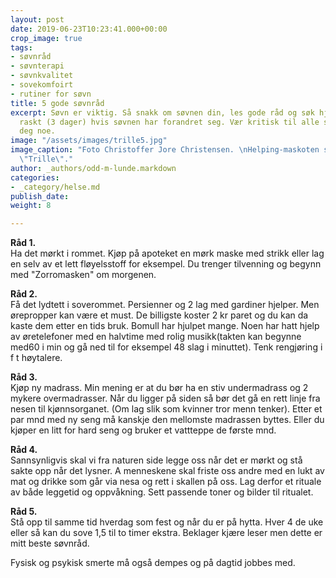 ```yaml
---
layout: post
date: 2019-06-23T10:23:41.000+00:00
crop_image: true
tags:
- søvnråd
- søvnterapi
- søvnkvalitet
- sovekomfoirt
- rutiner for søvn
title: 5 gode søvnråd
excerpt: Søvn er viktig. Så snakk om søvnen din, les gode råd og søk hjelp hos fastlegen
  raskt (3 dager) hvis søvnen har forandret seg. Vær kritisk til alle som vil selge
  deg noe.
image: "/assets/images/trille5.jpg"
image_caption: "Foto Christoffer Jore Christensen. \nHelping-maskoten skogskatten
  \"Trille\"."
author: _authors/odd-m-lunde.markdown
categories:
- _category/helse.md
publish_date: 
weight: 8

---
```

**Råd 1.**  
Ha det mørkt i rommet. Kjøp på apoteket en mørk maske med strikk eller lag en selv av et lett fløyelsstoff for eksempel. Du trenger tilvenning og begynn med "Zorromasken" om morgenen.

**Råd 2.**  
Få det lydtett i soverommet. Persienner og 2 lag med gardiner hjelper. Men ørepropper kan være et must. De billigste koster 2 kr paret og du kan da kaste dem etter en tids bruk. Bomull har hjulpet mange. Noen har hatt hjelp av øretelefoner med en halvtime med rolig musikk(takten kan begynne med60 i min og gå ned til for eksempel 48 slag i minuttet). Tenk rengjøring i f t høytalere.

**Råd 3.**  
Kjøp ny madrass. Min mening er at du bør ha en stiv undermadrass og 2 mykere overmadrasser. Når du ligger på siden så bør det gå en rett linje fra nesen til kjønnsorganet. (Om lag slik som kvinner tror menn tenker). Etter et par mnd med ny seng må kanskje den mellomste madrassen byttes. Eller du kjøper en litt for hard seng og bruker et vattteppe de første mnd.

**Råd 4.**  
Sannsynligvis skal vi fra naturen side legge oss når det er mørkt og stå sakte opp når det lysner. A menneskene skal friste oss andre med en lukt av mat og drikke som går via nesa og rett i skallen på oss. Lag derfor et rituale av både leggetid og oppvåkning. Sett passende toner og bilder til ritualet.

**Råd 5.**  
Stå opp til samme tid hverdag som fest og når du er på hytta. Hver 4 de uke eller så kan du sove 1,5 til to timer ekstra. Beklager kjære leser men dette er mitt beste søvnråd.

Fysisk og psykisk smerte må også dempes og på dagtid jobbes med.